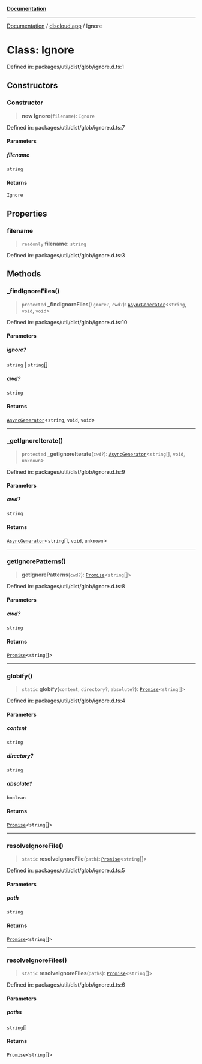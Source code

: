 [**Documentation**](../../README.md)

***

[Documentation](../../packages.md) / [discloud.app](../README.md) / Ignore

# Class: Ignore

Defined in: packages/util/dist/glob/ignore.d.ts:1

## Constructors

### Constructor

> **new Ignore**(`filename`): `Ignore`

Defined in: packages/util/dist/glob/ignore.d.ts:7

#### Parameters

##### filename

`string`

#### Returns

`Ignore`

## Properties

### filename

> `readonly` **filename**: `string`

Defined in: packages/util/dist/glob/ignore.d.ts:3

## Methods

### \_findIgnoreFiles()

> `protected` **\_findIgnoreFiles**(`ignore?`, `cwd?`): [`AsyncGenerator`](https://developer.mozilla.org/docs/Web/JavaScript/Reference/Global_Objects/AsyncGenerator)\<`string`, `void`, `void`\>

Defined in: packages/util/dist/glob/ignore.d.ts:10

#### Parameters

##### ignore?

`string` | `string`[]

##### cwd?

`string`

#### Returns

[`AsyncGenerator`](https://developer.mozilla.org/docs/Web/JavaScript/Reference/Global_Objects/AsyncGenerator)\<`string`, `void`, `void`\>

***

### \_getIgnoreIterate()

> `protected` **\_getIgnoreIterate**(`cwd?`): [`AsyncGenerator`](https://developer.mozilla.org/docs/Web/JavaScript/Reference/Global_Objects/AsyncGenerator)\<`string`[], `void`, `unknown`\>

Defined in: packages/util/dist/glob/ignore.d.ts:9

#### Parameters

##### cwd?

`string`

#### Returns

[`AsyncGenerator`](https://developer.mozilla.org/docs/Web/JavaScript/Reference/Global_Objects/AsyncGenerator)\<`string`[], `void`, `unknown`\>

***

### getIgnorePatterns()

> **getIgnorePatterns**(`cwd?`): [`Promise`](https://developer.mozilla.org/docs/Web/JavaScript/Reference/Global_Objects/Promise)\<`string`[]\>

Defined in: packages/util/dist/glob/ignore.d.ts:8

#### Parameters

##### cwd?

`string`

#### Returns

[`Promise`](https://developer.mozilla.org/docs/Web/JavaScript/Reference/Global_Objects/Promise)\<`string`[]\>

***

### globify()

> `static` **globify**(`content`, `directory?`, `absolute?`): [`Promise`](https://developer.mozilla.org/docs/Web/JavaScript/Reference/Global_Objects/Promise)\<`string`[]\>

Defined in: packages/util/dist/glob/ignore.d.ts:4

#### Parameters

##### content

`string`

##### directory?

`string`

##### absolute?

`boolean`

#### Returns

[`Promise`](https://developer.mozilla.org/docs/Web/JavaScript/Reference/Global_Objects/Promise)\<`string`[]\>

***

### resolveIgnoreFile()

> `static` **resolveIgnoreFile**(`path`): [`Promise`](https://developer.mozilla.org/docs/Web/JavaScript/Reference/Global_Objects/Promise)\<`string`[]\>

Defined in: packages/util/dist/glob/ignore.d.ts:5

#### Parameters

##### path

`string`

#### Returns

[`Promise`](https://developer.mozilla.org/docs/Web/JavaScript/Reference/Global_Objects/Promise)\<`string`[]\>

***

### resolveIgnoreFiles()

> `static` **resolveIgnoreFiles**(`paths`): [`Promise`](https://developer.mozilla.org/docs/Web/JavaScript/Reference/Global_Objects/Promise)\<`string`[]\>

Defined in: packages/util/dist/glob/ignore.d.ts:6

#### Parameters

##### paths

`string`[]

#### Returns

[`Promise`](https://developer.mozilla.org/docs/Web/JavaScript/Reference/Global_Objects/Promise)\<`string`[]\>
